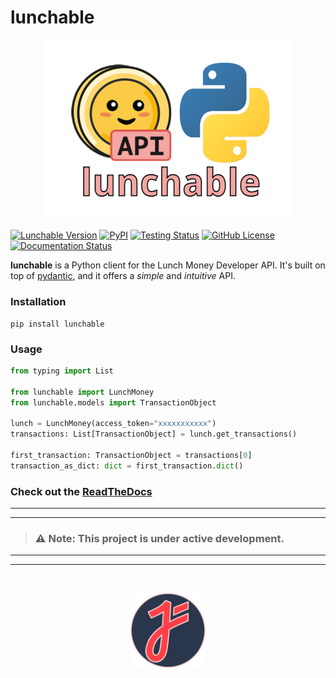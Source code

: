 # lunchable

<div align="center">
<a href="https://github.com/juftin/camply">
  <img src=docs/source/_static/lunchable.png
    width="400" alt="lunchable">
</a>
</div>

[![Lunchable Version](https://img.shields.io/pypi/v/lunchable?color=blue&label=lunchable)](https://github.com/juftin/lunchable)
[![PyPI](https://img.shields.io/pypi/pyversions/lunchable)](https://pypi.python.org/pypi/lunchable/)
[![Testing Status](https://github.com/juftin/lunchable/actions/workflows/tests.yml/badge.svg)](https://github.com/juftin/lunchable/actions/workflows/tests.yml)
[![GitHub License](https://img.shields.io/github/license/juftin/lunchable?color=blue&label=License)](https://github.com/juftin/lunchable/blob/main/LICENSE)
[![Documentation Status](https://readthedocs.org/projects/lunchable/badge/?version=latest)](https://lunchable.readthedocs.io/en/latest/?badge=latest)

**lunchable** is a Python client for the Lunch Money Developer API. It's built on top
of [pydantic](https://github.com/samuelcolvin/pydantic>), and it offers a *simple* and *intuitive*
API.

### Installation

```shell
pip install lunchable
```

### Usage

```python
from typing import List

from lunchable import LunchMoney
from lunchable.models import TransactionObject

lunch = LunchMoney(access_token="xxxxxxxxxxx")
transactions: List[TransactionObject] = lunch.get_transactions()

first_transaction: TransactionObject = transactions[0]
transaction_as_dict: dict = first_transaction.dict()
```

### Check out the [**ReadTheDocs**](https://lunchable.readthedocs.io/en/latest/)

--------------
--------------

> ### ⚠️ Note: This project is under active development.

___________
___________

<br/>

[<p align="center" ><img src="https://raw.githubusercontent.com/juftin/juftin/main/static/juftin.png" width="120" height="120"  alt="juftin logo"> </p>](https://github.com/juftin)

